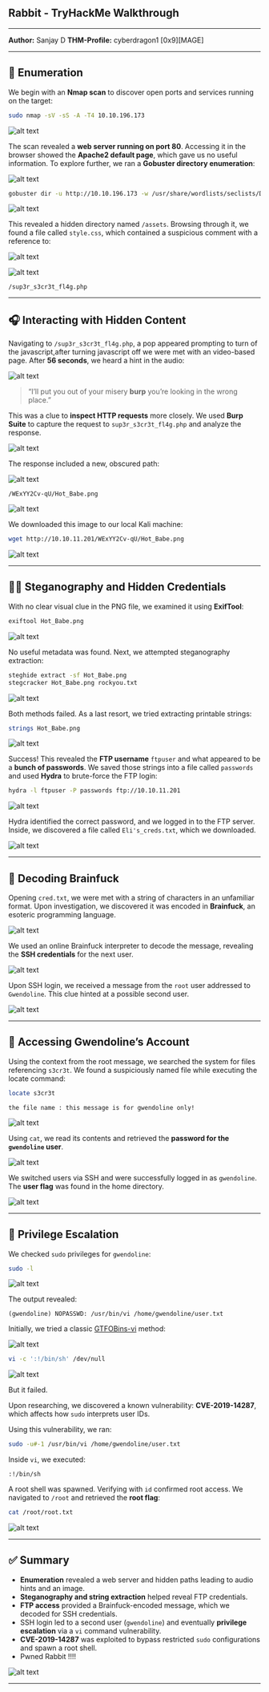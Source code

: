 ## Rabbit - TryHackMe Walkthrough

---

**Author:** Sanjay D
**THM-Profile:** cyberdragon1 \[0x9]\[MAGE]

---

## 🧭 Enumeration

We begin with an **Nmap scan** to discover open ports and services running on the target:

```bash
sudo nmap -sV -sS -A -T4 10.10.196.173
```
![alt text](image-57.png)

The scan revealed a **web server running on port 80**. Accessing it in the browser showed the **Apache2 default page**, which gave us no useful information. To explore further, we ran a **Gobuster directory enumeration**:

![alt text](image-58.png)

```bash
gobuster dir -u http://10.10.196.173 -w /usr/share/wordlists/seclists/Discovery/Web-Content/directory-list-2.3-medium.txt
```
![alt text](image-59.png)

This revealed a hidden directory named `/assets`. Browsing through it, we found a file called `style.css`, which contained a suspicious comment with a reference to:

![alt text](image-60.png)

![alt text](image-61.png)

```
/sup3r_s3cr3t_fl4g.php
```

---

## 🎧 Interacting with Hidden Content

Navigating to `/sup3r_s3cr3t_fl4g.php`, a pop appeared prompting to turn of the javascript,after turning javascript off we were met with an video-based page. After **56 seconds**, we heard a hint in the audio:

![alt text](image-62.png)

> “I’ll put you out of your misery **burp** you’re looking in the wrong place.”

This was a clue to **inspect HTTP requests** more closely. We used **Burp Suite** to capture the request to `sup3r_s3cr3t_fl4g.php` and analyze the response.

![alt text](image-63.png)

The response included a new, obscured path:

![alt text](image-64.png)

```
/WExYY2Cv-qU/Hot_Babe.png
```
![alt text](image-65.png)

We downloaded this image to our local Kali machine:

```bash
wget http://10.10.11.201/WExYY2Cv-qU/Hot_Babe.png
```
![alt text](image-66.png)

---

## 🕵️‍♂️ Steganography and Hidden Credentials

With no clear visual clue in the PNG file, we examined it using **ExifTool**:

```bash
exiftool Hot_Babe.png
```
![alt text](image-67.png)

No useful metadata was found. Next, we attempted steganography extraction:

```bash
steghide extract -sf Hot_Babe.png
stegcracker Hot_Babe.png rockyou.txt
```
![alt text](image-68.png)

Both methods failed. As a last resort, we tried extracting printable strings:

```bash
strings Hot_Babe.png
```
![alt text](image-69.png)

Success! This revealed the **FTP username** `ftpuser` and what appeared to be a **bunch of passwords**. We saved those strings into a file called `passwords` and used **Hydra** to brute-force the FTP login:

```bash
hydra -l ftpuser -P passwords ftp://10.10.11.201
```
![alt text](image-70.png)

Hydra identified the correct password, and we logged in to the FTP server. Inside, we discovered a file called `Eli's_creds.txt`, which we downloaded.

![alt text](image-71.png)

---

## 🧠 Decoding Brainfuck

Opening `cred.txt`, we were met with a string of characters in an unfamiliar format. Upon investigation, we discovered it was encoded in **Brainfuck**, an esoteric programming language.

![alt text](image-72.png)

We used an online Brainfuck interpreter to decode the message, revealing the **SSH credentials** for the next user.

![alt text](image-73.png)

Upon SSH login, we received a message from the `root` user addressed to `Gwendoline`. This clue hinted at a possible second user.

![alt text](image-74.png)

---

## 🧍 Accessing Gwendoline’s Account

Using the context from the root message, we searched the system for files referencing `s3cr3t`. We found a suspiciously named file while executing the locate command:

```bash
locate s3cr3t
```

```
the file name : this message is for gwendoline only!
```
![alt text](image-75.png)

Using `cat`, we read its contents and retrieved the **password for the `gwendoline` user**.

![alt text](image-76.png)

We switched users via SSH and were successfully logged in as `gwendoline`. The **user flag** was found in the home directory.

![alt text](image-77.png)

---

## 🚀 Privilege Escalation

We checked `sudo` privileges for `gwendoline`:

```bash
sudo -l
```
![alt text](image-78.png)

The output revealed:

```
(gwendoline) NOPASSWD: /usr/bin/vi /home/gwendoline/user.txt
```

Initially, we tried a classic [GTFOBins-vi](https://gtfobins.github.io/gtfobins/vi/) method:

![alt text](image-79.png)

```bash
vi -c ':!/bin/sh' /dev/null
```
![alt text](image-80.png)

But it failed.

Upon researching, we discovered a known vulnerability: **CVE-2019-14287**, which affects how `sudo` interprets user IDs.

Using this vulnerability, we ran:

```bash
sudo -u#-1 /usr/bin/vi /home/gwendoline/user.txt
```

Inside `vi`, we executed:

```
:!/bin/sh
```

A root shell was spawned. Verifying with `id` confirmed root access. We navigated to `/root` and retrieved the **root flag**:

```bash
cat /root/root.txt
```
![alt text](image-81.png)

---

## ✅ Summary

* **Enumeration** revealed a web server and hidden paths leading to audio hints and an image.
* **Steganography and string extraction** helped reveal FTP credentials.
* **FTP access** provided a Brainfuck-encoded message, which we decoded for SSH credentials.
* SSH login led to a second user (`gwendoline`) and eventually **privilege escalation** via a `vi` command vulnerability.
* **CVE-2019-14287** was exploited to bypass restricted `sudo` configurations and spawn a root shell.
* Pwned Rabbit !!!!
  
![alt text](image-82.png)

---
